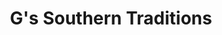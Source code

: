 ---
title: G's Southern Traditions
url: https://gssoutherntraditions.com/
screenshot: gssoutherntraditions.com.jpg
---